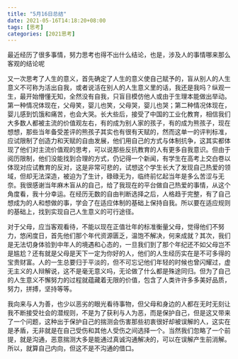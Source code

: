 ```yaml
---
title: "5月16日总结"
date: 2021-05-16T14:18:20+08:00
tags: [思考]
categories: [2021思考]
---
```


​	最近经历了很多事情，努力思考也得不出什么结论，也是，涉及人的事情哪来那么客观的结论呢

​	又一次思考了人生的意义，首先确定了人生的意义使自己赋予的，盲从别人的人生意义不可称为活出自我，或者说活在别人的人生意义里的话，我还是我吗？纵观一生，最开始懵懂无知，全然没有自我，只盲目模仿他人或由于生理本能做出举动。第一种情况体现在，父母笑，婴儿也笑，父母哭，婴儿也哭；第二种情况体现在，婴儿感到饥饿和痛苦，也会大哭。长大些后，接受了中国的工业化教育，相信我们大多数人都被主流的价值观左右，有的成为别人家的孩子，有的成为熊孩子，现在想想，那些当年备受差评的熊孩子其实也有很有天赋的，然而这单一的评判标准，应试限制了创造力和天赋的自由发展，他们用自己的方式与体制抗争，这其实都体现了他们对主流价值观的思考，可以说那些反抗教育的人有更多自我意识。但由于阅历限制，他们没能找到合理的方式，仍记得一个新闻，有学生在高考上交白卷以体现对应试教育的反对，这是非常可悲的，试想这个学生长大了发现自己热爱的领域，但却无法深造，被迫为了生计，碌碌无为，临终前忆起当年是多么苦涩与无奈。我很感谢当年麻木盲从的自己，给了我现在的平台做自己热爱的事情，从这个角度看，我十分幸运。在经历无数的自由判断选择之后，人格趋于完整，有了自己想成为的人和想做的事，学会了在适应体制的基础上保持自我。所以要在适应规则的基础上，找到实现自己人生意义的可行途径。

​	对于父母，应当客观看待，不能以现在正值壮年的标准衡量父母，觉得他们不努力，悠闲度日，首先他们那个年代资源匮乏，温饱不解决，何来成就？其次，我们是无法切身体验到中年人的境遇和心态的，一旦我们到了那个年纪还不如父母岂不是尴尬？还有就是父母是天下一定为你好的人，他们的人生经历实在是不可多得的宝贵财富。人的一生总要归于平淡的，但不可忘记他们年轻的时候也曾闪耀过，虚无主义的人辩解说，这不是毫无意义吗，无论做了什么都是殊途同归。但为了自己的人生意义不懈努力的过程就蕴藏着无限的价值，包含了人类许许多多美好品质，努力，拼搏，坚持等等。

​	我向来与人为善，也少以恶劣的眼光看待事物，但父母和身边的人都在无时无刻让我不断接受社会的潜规则，不是为了获利与人为恶，而是保护自己，但是这又带来了一个问题，这种出于保护自己的揣测会伤害那些初衷很好却被误解的人，这实在是矛盾，无非就是在自己受伤和其他人受伤之间选择一个。当然我们忽略了一个前提，就是沟通，恶意揣测大多是能通过真诚沟通解决的，可以在误解产生前消解。所以，就算自己内向，但这不是不沟通的借口。

